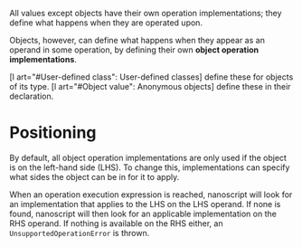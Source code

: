 All values except objects have their own operation implementations; they define what happens when they are operated upon.

Objects, however, can define what happens when they appear as an operand in some operation, by defining their own **object operation implementations**.

[l art="#User-defined class": User-defined classes] define these for objects of its type. [l art="#Object value": Anonymous objects] define these in their declaration.

# Positioning

By default, all object operation implementations are only used if the object is on the left-hand side (LHS). To change this, implementations can specify what sides the object can be in for it to apply.

When an operation execution expression is reached, nanoscript will look for an implementation that applies to the LHS on the LHS operand.
If none is found, nanoscript will then look for an applicable implementation on the RHS operand. If nothing is available on the RHS either,
an `UnsupportedOperationError` is thrown.
